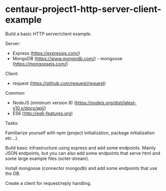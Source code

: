 # centaur-project1-http-server-client-example
Build a basic HTTP server/client example.

Server:
- Express (https://expressjs.com/)
- MongoDB (https://www.mongodb.com/) - mongoose (https://mongoosejs.com/)

Client:
- request (https://github.com/request/request)

Common:
- NodeJS (minimum version 8) (https://nodejs.org/dist/latest-v10.x/docs/api/)
- ES6 (http://es6-features.org)


Tasks:

Familiarize yourself with npm (project initialization, package initialization etc...).

Build basic infrastructure using express and add some endpoints. Mainly JSON endpoints, but you can also add some endpoints that serve html and some large example files (octet-stream).

Install mongoose (connector mongodb) and add some endpoints that use the DB.

Create a client for request/reply handling.
